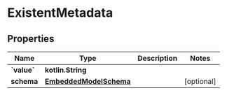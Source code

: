 
# ExistentMetadata

## Properties
Name | Type | Description | Notes
------------ | ------------- | ------------- | -------------
**&#x60;value&#x60;** | **kotlin.String** |  | 
**schema** | [**EmbeddedModelSchema**](EmbeddedModelSchema) |  |  [optional]



